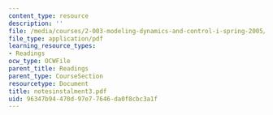 ```yaml
---
content_type: resource
description: ''
file: /media/courses/2-003-modeling-dynamics-and-control-i-spring-2005/96347b94470d97e77646da0f8cbc3a1f_notesinstalment3.pdf
file_type: application/pdf
learning_resource_types:
- Readings
ocw_type: OCWFile
parent_title: Readings
parent_type: CourseSection
resourcetype: Document
title: notesinstalment3.pdf
uid: 96347b94-470d-97e7-7646-da0f8cbc3a1f
---
```

